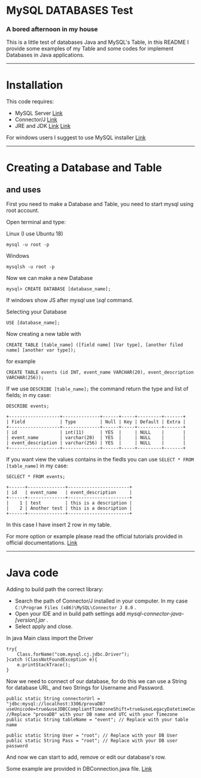 # MySQL DATABASES Test
### A bored afternoon in my house
This is a little test of databases Java and MySQL's Table, in this README I provide some examples of my Table and some codes for implement Databases in Java applications.

----

# Installation
This code requires:
- MySQL Server [Link](https://dev.mysql.com/downloads/mysql/)
- Connector/J [Link](https://dev.mysql.com/downloads/connector/j/)
- JRE and JDK [Link](https://www.java.com/it/download/) [Link](https://www.oracle.com/java/technologies/javase-jdk14-downloads.html)

For windows users I suggest to use MySQL installer [Link](https://dev.mysql.com/downloads/installer/)

----

# Creating a Database and Table
## and uses
First you need to make a Database and Table, you need to start mysql using root account.

Open terminal and type:

Linux (I use Ubuntu 18)

```mysql -u root -p```

Windows

```mysqlsh -u root -p```

Now we can make a new Database

```mysql> CREATE DATABASE [database_name];```

If windows show JS after *mysql* use *\sql* command.

Selecting your Database

```USE [database_name];```

Now creating a new table with

```CREATE TABLE [table_name] ([field name] [Var type], [another filed name] [another var type]);```

for example

```CREATE TABLE events (id INT, event_name VARCHAR(20), event_description VARCHAR(256));```

If we use ```DESCRIBE [table_name];``` the command return the type and list of fields; in my case:

```DESCRIBE events;```

```
+-------------------+--------------+------+-----+---------+-------+
| Field             | Type         | Null | Key | Default | Extra |
+-------------------+--------------+------+-----+---------+-------+
| id                | int(11)      | YES  |     | NULL    |       |
| event_name        | varchar(20)  | YES  |     | NULL    |       |
| event_description | varchar(256) | YES  |     | NULL    |       |
+-------------------+--------------+------+-----+---------+-------+
```

If you want view the values contains in the fiedls you can use ```SELECT * FROM [table_name]``` in my case:

```SECLECT * FROM events;```

```
+------+--------------+-----------------------+
| id   | event_name   | event_description     |
+------+--------------+-----------------------+
|    1 | test         | this is a description |
|    2 | Another test | this is a description |
+------+--------------+-----------------------+
```

In this case I have insert 2 row in my table.

For more option or example please read the official tutorials provided in official documentations. [Link](https://dev.mysql.com/doc/refman/8.0/en/database-use.html)

----
# Java code

Adding to build path the correct library:
- Search the path of Connector/J installed in your computer. In my case ```C:\Program Files (x86)\MySQL\Connector J 8.0``` .
- Open your IDE and in build path settings add *mysql-connector-java-[version].jar* .
- Select apply and close.

In java Main class import the Driver
```
try{
	Class.forName("com.mysql.cj.jdbc.Driver");
}catch (ClassNotFoundException e){
	e.printStackTrace();
}
```

Now we need to connect of our database, for do this we can use a String for database URL, and two Strings for Username and Password.

```
public static String connectorUrl = "jdbc:mysql://localhost:3306/provaDB?useUnicode=true&useJDBCCompliantTimezoneShift=true&useLegacyDatetimeCode=false&serverTimezone=UTC"; //Replace "provaDB" with your DB name and UTC with your Timezone
public static String tableName = "event"; // Replace with your table name

public static String User = "root"; // Replace with your DB User
public static String Pass = "root"; // Replace with your DB user password 
```

And now we can start to add, remove or edit our database's row.

Some example are provided in DBConnection.java file. [Link](https://github.com/Stefifox/dbTest/blob/master/src/stefifox/test/DBConnection.java)